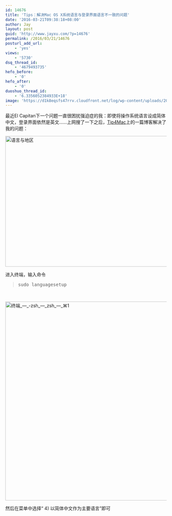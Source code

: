 ```yaml
---
id: 14676
title: 'Tips：解决Mac OS X系统语言与登录界面语言不一致的问题'
date: '2016-03-21T09:38:18+08:00'
author: Jay
layout: post
guid: 'http://www.jayxu.com/?p=14676'
permalink: /2016/03/21/14676
posturl_add_url:
    - 'yes'
views:
    - '5730'
dsq_thread_id:
    - '4679493735'
hefo_before:
    - '0'
hefo_after:
    - '0'
duoshuo_thread_id:
    - '6.3356052384933E+18'
image: 'https://d1k8eqsfs47rrv.cloudfront.net/log/wp-content/uploads/2016/03/终端_—_-zsh_—_zsh_—_⌘1.png'
---
```


最近El Capitan下一个问题一直很困扰强迫症的我：即使将操作系统语言设成简体中文，登录界面依然是英文……上网搜了一下之后，<a href="http://www.tip4mac.com/2011/10/fixing-the-issue-login-screen-lang-differ-from-system-lang/" target="_blank">Tip4Mac</a>上的一篇博客解决了我的问题：

<a href="http://www.jayxu.com/log/wp-content/uploads/2016/03/语言与地区.png" rel="attachment wp-att-14677"><img class="alignnone size-medium wp-image-14677" src="http://www.jayxu.com/log/wp-content/uploads/2016/03/语言与地区-600x408.png" alt="语言与地区" width="600" height="408" /></a>

进入终端，输入命令
<blockquote>
<pre class="inline:true decode:1">sudo languagesetup
</pre>
</blockquote>
&nbsp;

<a href="http://www.jayxu.com/log/wp-content/uploads/2016/03/终端_—_-zsh_—_zsh_—_⌘1.png" rel="attachment wp-att-14678"><img class="alignnone size-medium wp-image-14678" src="http://www.jayxu.com/log/wp-content/uploads/2016/03/终端_—_-zsh_—_zsh_—_⌘1-600x621.png" alt="终端_—_-zsh_—_zsh_—_⌘1" width="600" height="621" /></a>

然后在菜单中选择“ 4) 以简体中文作为主要语言”即可
